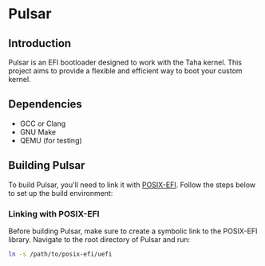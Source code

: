 # Pulsar

## Introduction

Pulsar is an EFI bootloader designed to work with the Taha kernel. This project aims to provide a flexible and efficient way to boot your custom kernel.

## Dependencies

- GCC or Clang
- GNU Make
- QEMU (for testing)

## Building Pulsar

To build Pulsar, you'll need to link it with [POSIX-EFI](https://gitlab.com/bztsrc/posix-uefi). Follow the steps below to set up the build environment:

### Linking with POSIX-EFI

Before building Pulsar, make sure to create a symbolic link to the POSIX-EFI library. Navigate to the root directory of Pulsar and run:

```bash
ln -s /path/to/posix-efi/uefi
